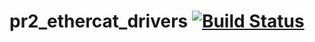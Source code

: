 pr2_ethercat_drivers [![Build Status](https://travis-ci.com/PR2/pr2_ethercat_drivers.svg?branch=kinetic-devel)](https://travis-ci.org/PR2/pr2_ethercat_drivers)
===============================================================================================================================================================
